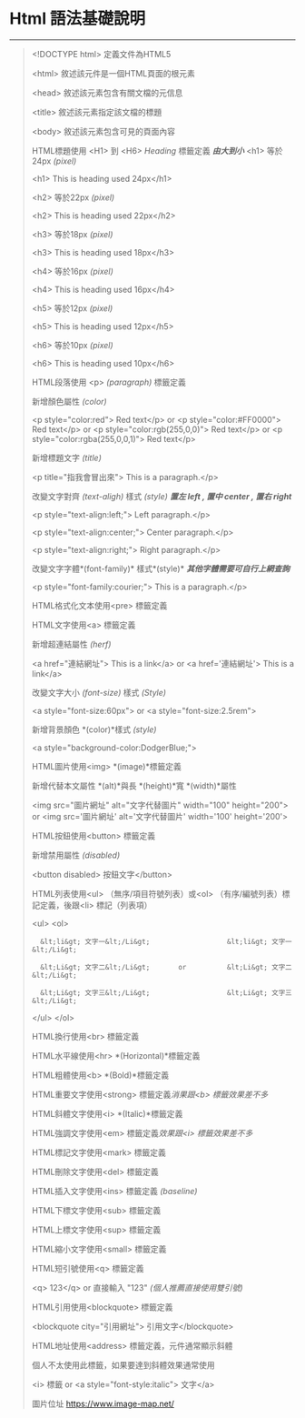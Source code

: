 # Html 語法基礎說明
* * *
> &lt;!DOCTYPE html&gt;  定義文件為HTML5
>
> &lt;html&gt;  敘述該元件是一個HTML頁面的根元素
>
>  &lt;head&gt;  敘述該元素包含有關文檔的元信息
>
>  &lt;title&gt;  敘述該元素指定該文檔的標題
>
>  &lt;body&gt;  敘述該元素包含可見的頁面內容
>
>  HTML標題使用 &lt;H1&gt;  到 &lt;H6&gt;  *Heading* 標籤定義 ***由大到小***
>  &lt;h1&gt;  等於24px *(pixel)* 
>     
>  &lt;h1&gt; This is heading used 24px&lt;/h1&gt; 
>
>  &lt;h2&gt;  等於22px *(pixel)*      
>
>  &lt;h2&gt; This is heading used 22px&lt;/h2&gt; 
>
>  &lt;h3&gt;  等於18px *(pixel)*      
>
>  &lt;h3&gt; This is heading used 18px&lt;/h3&gt; 
>
>  &lt;h4&gt;  等於16px *(pixel)*      
>
>  &lt;h4&gt; This is heading used 16px&lt;/h4&gt;
> 
>  &lt;h5&gt;  等於12px *(pixel)*     
>
>  &lt;h5&gt; This is heading used 12px&lt;/h5&gt;
> 
>  &lt;h6&gt;  等於10px *(pixel)*
>
>  &lt;h6&gt; This is heading used 10px&lt;/h6&gt; 
> 
>  HTML段落使用 &lt;p&gt; *(paragraph)* 標籤定義
>
>  新增顏色屬性 *(color)*
>
>  &lt;p style="color:red"&gt; Red text&lt;/p&gt;  or &lt;p style="color:#FF0000"&gt; Red text&lt;/p&gt;  or &lt;p style="color:rgb(255,0,0)"&gt; Red text&lt;/p&gt;  or &lt;p style="color:rgba(255,0,0,1)"&gt; Red text&lt;/p&gt;
> 
>  新增標題文字 *(title)*
>
>  &lt;p title="指我會冒出來"&gt; This is a paragraph.&lt;/p&gt; 
>
>  改變文字對齊 *(text-aligh)* 樣式 *(style)* ***置左 left , 置中 center , 置右 right***
>
>  &lt;p style="text-align:left;"&gt; Left paragraph.&lt;/p&gt; 
>
>  &lt;p style="text-align:center;"&gt; Center paragraph.&lt;/p&gt;
> 
>  &lt;p style="text-align:right;"&gt; Right paragraph.&lt;/p&gt; 
>
>  改變文字字體*(font-family)* 樣式*(style)* ***其他字體需要可自行上網查詢***
>
>  &lt;p style="font-family:courier;"&gt; This is a paragraph.&lt;/p&gt; 
>  
>  HTML格式化文本使用&lt;pre&gt; 標籤定義
> 
>  HTML文字使用&lt;a&gt; 標籤定義
>
>  新增超連結屬性 *(herf)*
> 
>  &lt;a href="連結網址"&gt; This is a link&lt;/a&gt;  or &lt;a href='連結網址'&gt; This is a link&lt;/a&gt; 
>
>  改變文字大小 *(font-size)* 樣式 *(Style)*
>
>  &lt;a style="font-size:60px"&gt;  or &lt;a style="font-size:2.5rem"&gt; 
>
>  新增背景顏色 *(color)*樣式 *(style)*
>
>  &lt;a style="background-color:DodgerBlue;"&gt;  
> 
>  HTML圖片使用&lt;img&gt; *(image)*標籤定義
>
>  新增代替本文屬性 *(alt)*與長 *(height)*寬 *(width)*屬性
>
>  &lt;img src="圖片網址" alt="文字代替圖片" width="100" height="200"&gt;  or &lt;img src='圖片網址' alt='文字代替圖片' width='100' height='200'&gt; 
>
>  HTML按鈕使用&lt;button&gt; 標籤定義
>
>  新增禁用屬性 *(disabled)*
>
>  &lt;button disabled&gt; 按鈕文字&lt;/button&gt;  
> 
>  HTML列表使用&lt;ul&gt;  （無序/項目符號列表）或&lt;ol&gt; （有序/編號列表）標記定義，後跟&lt;li&gt;  標記（列表項）
>
>  &lt;ul&gt;                              &lt;ol&gt; 
>
>       &lt;li&gt; 文字一&lt;/Li&gt;                   &lt;li&gt; 文字一&lt;/Li&gt; 
>
>       &lt;Li&gt; 文字二&lt;/Li&gt;       or          &lt;Li&gt; 文字二&lt;/Li&gt;
> 
>       &lt;Li&gt; 文字三&lt;/Li&gt;                   &lt;Li&gt; 文字三&lt;/Li&gt; 
>
>  &lt;/ul&gt;                             &lt;/ol&gt; 
> 
>  HTML換行使用&lt;br&gt; 標籤定義
> 
>  HTML水平線使用&lt;hr&gt; *(Horizontal)*標籤定義
> 
>  HTML粗體使用&lt;b&gt; *(Bold)*標籤定義
> 
>  HTML重要文字使用&lt;strong&gt; 標籤定義*消果跟&lt;b&gt; 標籤效果差不多*
> 
>  HTML斜體文字使用&lt;i&gt; *(Italic)*標籤定義
> 
>  HTML強調文字使用&lt;em&gt; 標籤定義*效果跟&lt;i&gt; 標籤效果差不多*
> 
>  HTML標記文字使用&lt;mark&gt; 標籤定義
> 
>  HTML刪除文字使用&lt;del&gt; 標籤定義
> 
>  HTML插入文字使用&lt;ins&gt; 標籤定義 *(baseline)*
> 
>  HTML下標文字使用&lt;sub&gt; 標籤定義
> 
>  HTML上標文字使用&lt;sup&gt; 標籤定義
> 
>  HTML縮小文字使用&lt;small&gt; 標籤定義
> 
>  HTML短引號使用&lt;q&gt; 標籤定義
>
>  &lt;q&gt; 123&lt;/q&gt;  or 直接輸入 "123" *(個人推薦直接使用雙引號)*
> 
>  HTML引用使用&lt;blockquote&gt; 標籤定義
>
>  &lt;blockquote city="引用網址"&gt; 引用文字&lt;/blockquote&gt; 
> 
>  HTML地址使用&lt;address&gt; 標籤定義，元件通常顯示斜體
>
>  個人不太使用此標籤，如果要達到斜體效果通常使用
>
>  &lt;i&gt; 標籤 or &lt;a style="font-style:italic"&gt; 文字&lt;/a&gt; 
> 
> 圖片位址 https://www.image-map.net/
